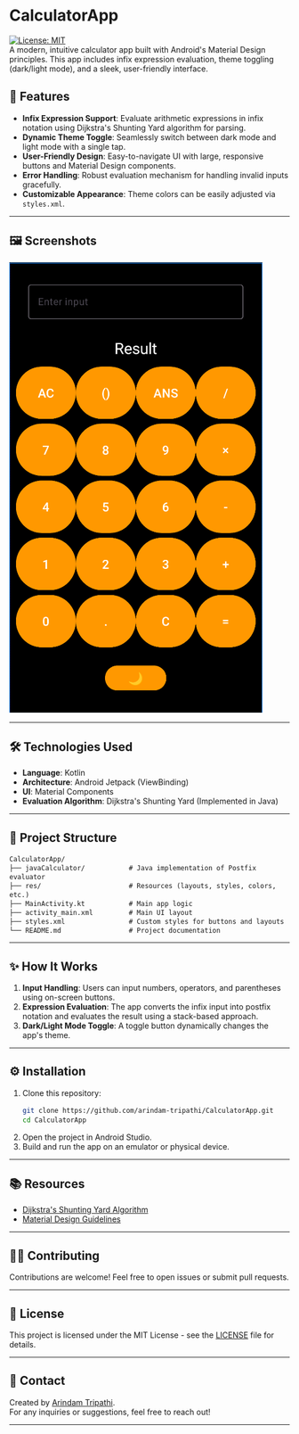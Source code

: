 # CalculatorApp

[![License: MIT](https://img.shields.io/badge/License-MIT-blue.svg)](https://opensource.org/licenses/MIT)  
A modern, intuitive calculator app built with Android's Material Design principles. This app includes infix expression evaluation, theme toggling (dark/light mode), and a sleek, user-friendly interface.

## 🚀 Features
- **Infix Expression Support**: Evaluate arithmetic expressions in infix notation using Dijkstra's Shunting Yard algorithm for parsing.
- **Dynamic Theme Toggle**: Seamlessly switch between dark mode and light mode with a single tap.
- **User-Friendly Design**: Easy-to-navigate UI with large, responsive buttons and Material Design components.
- **Error Handling**: Robust evaluation mechanism for handling invalid inputs gracefully.
- **Customizable Appearance**: Theme colors can be easily adjusted via `styles.xml`.

---

## 🖼️ Screenshots
![CalculatorApp Screenshot](app/src/main/res/drawable/screenshot.png)

---

## 🛠️ Technologies Used
- **Language**: Kotlin
- **Architecture**: Android Jetpack (ViewBinding)
- **UI**: Material Components
- **Evaluation Algorithm**: Dijkstra's Shunting Yard (Implemented in Java)

---

## 📂 Project Structure
```plaintext  
CalculatorApp/  
├── javaCalculator/           # Java implementation of Postfix evaluator  
├── res/                      # Resources (layouts, styles, colors, etc.)  
├── MainActivity.kt           # Main app logic  
├── activity_main.xml         # Main UI layout  
├── styles.xml                # Custom styles for buttons and layouts  
└── README.md                 # Project documentation  
```  

---

## ✨ How It Works
1. **Input Handling**: Users can input numbers, operators, and parentheses using on-screen buttons.
2. **Expression Evaluation**: The app converts the infix input into postfix notation and evaluates the result using a stack-based approach.
3. **Dark/Light Mode Toggle**: A toggle button dynamically changes the app's theme.

---

## ⚙️ Installation
1. Clone this repository:
   ```bash  
   git clone https://github.com/arindam-tripathi/CalculatorApp.git  
   cd CalculatorApp  
   ```  
2. Open the project in Android Studio.
3. Build and run the app on an emulator or physical device.

---

## 📚 Resources
- [Dijkstra's Shunting Yard Algorithm](https://en.wikipedia.org/wiki/Shunting-yard_algorithm)
- [Material Design Guidelines](https://material.io/design)

---

## 🧑‍💻 Contributing
Contributions are welcome! Feel free to open issues or submit pull requests.

---

## 📝 License
This project is licensed under the MIT License - see the [LICENSE](LICENSE) file for details.

---

## 📧 Contact
Created by [Arindam Tripathi](https://github.com/ArindamTripathi619).  
For any inquiries or suggestions, feel free to reach out!

---